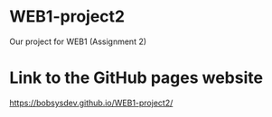 # WEB1-project2
Our project for WEB1 (Assignment 2)

# Link to the GitHub pages website
https://bobsysdev.github.io/WEB1-project2/
